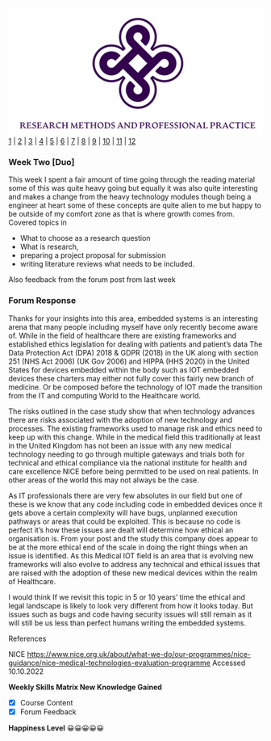 ![Logo](Images/Logo.png)
[1](/MyPortfolio/RMPP/Unit01.html) | [2](/MyPortfolio/RMPP/Unit02.html) | [3](/MyPortfolio/RMPP/Unit03.html) | [4](/MyPortfolio/RMPP/Unit04.html) | [5](/MyPortfolio/RMPP/Unit05.html) | [6](/MyPortfolio/RMPP/Unit06.html) | [7](/MyPortfolio/RMPP/Unit07.html) | [8](/MyPortfolio/RMPP/Unit08.html) | [9](/MyPortfolio/RMPP/Unit09.html) | [10](/MyPortfolio/RMPP/Unit10.html) | [11](/MyPortfolio/RMPP/Unit11.html) | [12](/MyPortfolio/RMPP/Unit12.html)

### Week Two [Duo]

This week I spent a fair amount of time going through the reading material some of this was quite heavy going but equally it was also quite interesting and makes a change from the heavy technology modules though being a engineer at heart some of these concepts are quite alien to me but happy to be outside of my comfort zone as that is where growth comes from. Covered topics in

-	What to choose as a research question
-	What is research,
-	preparing a project proposal for submission
-	writing literature reviews what needs to be included.

Also feedback from the forum post from last week


### Forum Response

Thanks for your insights into this area, embedded systems is an interesting arena that many people including myself have only recently become aware of. While in the field of healthcare there are existing frameworks and established ethics legislation for dealing with patients and patient’s data The Data Protection Act (DPA) 2018 & GDPR (2018) in the UK along with section 251 (NHS Act 2006) (UK Gov 2006) and HIPPA (HHS 2020) in the United States for devices embedded within the body such as IOT embedded devices these charters may either not fully cover this fairly new branch of medicine. Or be composed before the technology of IOT made the transition from the IT and computing World to the Healthcare world.
 
The risks outlined in the case study show that when technology advances there are risks associated with the adoption of new technology and processes. The existing frameworks used to manage risk and ethics need to keep up with this change. While in the medical field this traditionally at least in the United Kingdom has not been an issue with any new medical technology needing to go through multiple gateways and trials both for technical and ethical compliance via the national institute for health and care excellence NICE before being permitted to be used on real patients. In other areas of the world this may not always be the case.    

As IT professionals there are very few absolutes in our field but one of these is we know that any code including code in embedded devices once it gets above a certain complexity will have bugs, unplanned execution pathways or areas that could be exploited. This is because no code is perfect it’s how these issues are dealt will determine how ethical an organisation is. From your post and the study this company does appear to be at the more ethical end of the scale in doing the right things when an issue is identified. As this Medical IOT field is an area that is evolving new frameworks will also evolve to address any technical and ethical issues that are raised with the adoption of these new medical devices within the realm of Healthcare.

I would think If we revisit this topic in 5 or 10 years’ time the ethical and legal landscape is likely to look very different from how it looks today. But issues such as bugs and code having security issues will still remain as it will still be us less than perfect humans writing the embedded systems.

References

NICE https://www.nice.org.uk/about/what-we-do/our-programmes/nice-guidance/nice-medical-technologies-evaluation-programme Accessed 10.10.2022


**Weekly Skills Matrix New Knowledge Gained**

- [x] Course Content
- [x] Forum Feedback

**Happiness Level**
😀😀😀😀😀
